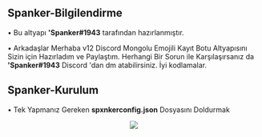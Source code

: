 ## Spanker-Bilgilendirme

• Bu altyapı **'Spanker#1943** tarafından hazırlanmıştır.

• Arkadaşlar Merhaba v12 Discord Mongolu Emojili Kayıt Botu Altyapısını Sizin için Hazırladım ve Paylaştım. Herhangi Bir Sorun ile Karşılaşırsanız da **'Spanker#1943** Discord 'dan dm atabilirsiniz. İyi kodlamalar.


## Spanker-Kurulum

• Tek Yapmanız Gereken **spxnkerconfig.json** Dosyasını Doldurmak

<p align="center">
  <a href="https://github.com/Spxnker" target"blank_"><img src="https://img.shields.io/badge/GitHub%20-191717.svg?&style=for-the-badge&logo=github&logoColor=white"></a>
   

